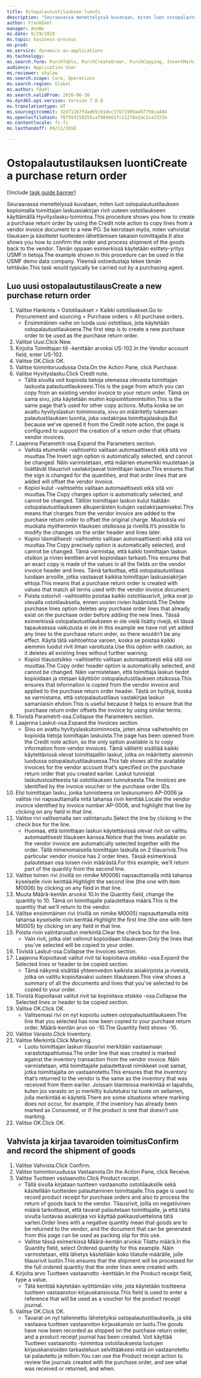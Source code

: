 ```yaml
--- 
title: Ostopalautustilauksen luonti
description: "Seuraavassa menettelyssä kuvataan, miten luot ostopalautustilauksen kopioimalla toimittajan laskuasiakirjan rivit uuteen ostotilaukseen käyttämällä Hyvityslasku-toimintoa."
author: FrankDahl
manager: AnnBe
ms.date: 8/29/2018
ms.topic: business-process
ms.prod: 
ms.service: dynamics-ax-applications
ms.technology: 
ms.search.form: PurchTable, PurchCreateOrder, PurchCopying, InventMarking, PurchEditLines
audience: Application User
ms.reviewer: shylaw
ms.search.scope: Core, Operations
ms.search.region: Global
ms.author: fdahl
ms.search.validFrom: 2016-06-30
ms.dyn365.ops.version: Version 7.0.0
ms.translationtype: HT
ms.sourcegitcommit: 32d71167fdad65cb1dec37671999a497759ca484
ms.openlocfilehash: f07593159255ca7984661fc11278e2ac2ca3322b
ms.contentlocale: fi-fi
ms.lasthandoff: 09/11/2018

---
```

# <a name="create-a-purchase-return-order"></a><span data-ttu-id="d80be-103">Ostopalautustilauksen luonti</span><span class="sxs-lookup"><span data-stu-id="d80be-103">Create a purchase return order</span></span>

[!include [task guide banner](../../includes/task-guide-banner.md)]

<span data-ttu-id="d80be-104">Seuraavassa menettelyssä kuvataan, miten luot ostopalautustilauksen kopioimalla toimittajan laskuasiakirjan rivit uuteen ostotilaukseen käyttämällä Hyvityslasku-toimintoa.</span><span class="sxs-lookup"><span data-stu-id="d80be-104">This procedure shows you how to create a purchase return order by using the Credit note action to copy lines from a vendor invoice document to a new PO.</span></span> <span data-ttu-id="d80be-105">Se kerrotaan myös, miten vahvistat tilauksen ja käsittelet tuotteiden lähettämisen takaisin toimittajalle.</span><span class="sxs-lookup"><span data-stu-id="d80be-105">It also shows you how to confirm the order and process shipment of the goods back to the vendor.</span></span> <span data-ttu-id="d80be-106">Tämän oppaan esimerkissä käytetään esittely-yritys USMF:n tietoja.</span><span class="sxs-lookup"><span data-stu-id="d80be-106">The example shown in this procedure can be used in the USMF demo data company.</span></span> <span data-ttu-id="d80be-107">Yleensä ostoedustaja tekee tämän tehtävän.</span><span class="sxs-lookup"><span data-stu-id="d80be-107">This task would typically be carried out by a purchasing agent.</span></span>


## <a name="create-a-new-purchase-return-order"></a><span data-ttu-id="d80be-108">Luo uusi ostopalautustilaus</span><span class="sxs-lookup"><span data-stu-id="d80be-108">Create a new purchase return order</span></span>
1. <span data-ttu-id="d80be-109">Valitse Hankinta > Ostotilaukset > Kaikki ostotilaukset.</span><span class="sxs-lookup"><span data-stu-id="d80be-109">Go to Procurement and sourcing > Purchase orders > All purchase orders.</span></span>
    * <span data-ttu-id="d80be-110">Ensimmäinen vaihe on luoda uusi ostotilaus, jota käytetään ostopalautustilauksena.</span><span class="sxs-lookup"><span data-stu-id="d80be-110">The first step is to create a new purchase order to be used as the purchase return order.</span></span>  
2. <span data-ttu-id="d80be-111">Valitse Uusi.</span><span class="sxs-lookup"><span data-stu-id="d80be-111">Click New.</span></span>
3. <span data-ttu-id="d80be-112">Kirjoita Toimittajan tili -kenttään arvoksi US-102.</span><span class="sxs-lookup"><span data-stu-id="d80be-112">In the Vendor account field, enter US-102.</span></span>
4. <span data-ttu-id="d80be-113">Valitse OK.</span><span class="sxs-lookup"><span data-stu-id="d80be-113">Click OK.</span></span>
5. <span data-ttu-id="d80be-114">Valitse toimintoruudussa Osta.</span><span class="sxs-lookup"><span data-stu-id="d80be-114">On the Action Pane, click Purchase.</span></span>
6. <span data-ttu-id="d80be-115">Valitse Hyvityslasku.</span><span class="sxs-lookup"><span data-stu-id="d80be-115">Click Credit note.</span></span>
    * <span data-ttu-id="d80be-116">Tältä sivulta voit kopioida tietoja olemassa olevasta toimittajan laskusta palautustilaukseesi.</span><span class="sxs-lookup"><span data-stu-id="d80be-116">This is the page from which you can copy from an existing vendor invoice to your return order.</span></span> <span data-ttu-id="d80be-117">Tämä on sama sivu, jota käytetään muihin kopiointitoimintoihin.</span><span class="sxs-lookup"><span data-stu-id="d80be-117">This is the same page that’s used for other copy actions.</span></span> <span data-ttu-id="d80be-118">Mutta koska se on avattu hyvityslaskun toiminnosta, sivu on määritetty tukemaan palautustilauksen luontia, joka vastakirjaa toimittajalaskuja.</span><span class="sxs-lookup"><span data-stu-id="d80be-118">But because we’ve opened it from the Credit note action, the page is configured to support the creation of a return order that offsets vendor invoices.</span></span>  
7. <span data-ttu-id="d80be-119">Laajenna Parametrit-osa.</span><span class="sxs-lookup"><span data-stu-id="d80be-119">Expand the Parameters section.</span></span>
    * <span data-ttu-id="d80be-120">Vaihda etumerkki -vaihtoehto valitaan automaattisesti eikä sitä voi muuttaa.</span><span class="sxs-lookup"><span data-stu-id="d80be-120">The Invert sign option is automatically selected, and cannot be changed.</span></span> <span data-ttu-id="d80be-121">Näin varmistetaan, että määrien etumerkki muutetaan ja lisättävät tilausrivit vastakirjaavat toimittajan laskun.</span><span class="sxs-lookup"><span data-stu-id="d80be-121">This ensures that the sign is changed for the quantities, and that order lines that are added will offset the vendor invoice.</span></span>  
    * <span data-ttu-id="d80be-122">Kopioi kulut -vaihtoehto valitaan automaattisesti eikä sitä voi muuttaa.</span><span class="sxs-lookup"><span data-stu-id="d80be-122">The Copy charges option is automatically selected, and cannot be changed.</span></span> <span data-ttu-id="d80be-123">Tällöin toimittajan laskun kulut lisätään ostopalautustilaukseen alkuperäisten kulujen vastakirjaamiseksi.</span><span class="sxs-lookup"><span data-stu-id="d80be-123">This means that charges from the vendor invoice are added to the purchase return order to offset the original charge.</span></span> <span data-ttu-id="d80be-124">Muutoksia voi muokata myöhemmin tilauksen otsikossa ja riveillä.</span><span class="sxs-lookup"><span data-stu-id="d80be-124">It’s possible to modify the changes on the order header and lines later.</span></span>  
    * <span data-ttu-id="d80be-125">Kopioi täsmällisesti -vaihtoehto valitaan automaattisesti eikä sitä voi muuttaa.</span><span class="sxs-lookup"><span data-stu-id="d80be-125">The Copy precisely option is automatically selected, and cannot be changed.</span></span> <span data-ttu-id="d80be-126">Tämä varmistaa, että kaikki toimittajan laskun otsikon ja rivien kenttien arvot kopioidaan tarkasti.</span><span class="sxs-lookup"><span data-stu-id="d80be-126">This ensures that an exact copy is made of the values in all the fields on the vendor invoice header and lines.</span></span> <span data-ttu-id="d80be-127">Tämä tarkoittaa, että ostopalautustilaus luodaan arvoille, jotka vastaavat kaikkia toimittajan laskuasiakirjan ehtoja.</span><span class="sxs-lookup"><span data-stu-id="d80be-127">This means that a purchase return order is created with values that match all terms used with the vendor invoice document.</span></span>  
    * <span data-ttu-id="d80be-128">Poista ostorivit -vaihtoehto poistaa kaikki ostotilausrivit, jotka ovat jo olevalla ostotilauksella, ennen uusien rivien lisäämistä.</span><span class="sxs-lookup"><span data-stu-id="d80be-128">The Delete purchase lines option deletes any purchase order lines that already exist on the purchase order before adding the new lines.</span></span> <span data-ttu-id="d80be-129">Tässä esimerkissä ostopalautustilaukseen ei ole vielä lisätty rivejä, eli tässä tapauksessa vaikutusta ei ole.</span><span class="sxs-lookup"><span data-stu-id="d80be-129">In this example we have not yet added any lines to the purchase return order, so there wouldn’t be any effect.</span></span> <span data-ttu-id="d80be-130">Käytä tätä vaihtoehtoa varoen, koska se poistaa kaikki aiemmin luodut rivit ilman varoitusta.</span><span class="sxs-lookup"><span data-stu-id="d80be-130">Use this option with caution, as it deletes all existing lines without further warning.</span></span>  
    * <span data-ttu-id="d80be-131">Kopioi tilausotsikko -vaihtoehto valitaan automaattisesti eikä sitä voi muuttaa.</span><span class="sxs-lookup"><span data-stu-id="d80be-131">The Copy order header option is automatically selected, and cannot be changed.</span></span> <span data-ttu-id="d80be-132">Näin varmistetaan, että toimittaja laskun tiedot kopioidaan ja otetaan käyttöön ostopalautustilauksen otsikossa.</span><span class="sxs-lookup"><span data-stu-id="d80be-132">This ensures that information is copied from the vendor invoice and applied to the purchase return order header.</span></span> <span data-ttu-id="d80be-133">Tästä on hyötyä, koska se varmistama, että ostopalautustilaus vastakirjaa laskun samanlaisin ehdoin.</span><span class="sxs-lookup"><span data-stu-id="d80be-133">This is useful because it helps to ensure that the purchase return order offsets the invoice by using similar terms.</span></span>  
8. <span data-ttu-id="d80be-134">Tiivistä Parametrit-osa.</span><span class="sxs-lookup"><span data-stu-id="d80be-134">Collapse the Parameters section.</span></span>
9. <span data-ttu-id="d80be-135">Laajenna Laskut-osa.</span><span class="sxs-lookup"><span data-stu-id="d80be-135">Expand the Invoices section.</span></span>
    * <span data-ttu-id="d80be-136">Sivu on avattu hyvityslaskutoiminnosta, joten ainoa vaihetoehto on kopioida tietoja toimittajan laskuista.</span><span class="sxs-lookup"><span data-stu-id="d80be-136">The page has been opened from the Credit note action, so the only option available is to copy information from vendor invoices.</span></span> <span data-ttu-id="d80be-137">Tämä välilehti sisältää kaikki käytettävissä olevat toimittajatilin laskut, jotka on määritetty aiemmin luodussa ostopalautustilauksessa.</span><span class="sxs-lookup"><span data-stu-id="d80be-137">This tab shows all the available invoices for the vendor account that’s specified on the purchase return order that you created earlier.</span></span>   <span data-ttu-id="d80be-138">Laskut tunnistat laskutustositteesta tai ostotilauksen tunnuksesta.</span><span class="sxs-lookup"><span data-stu-id="d80be-138">The invoices are identified by the invoice voucher or the purchase order IDs.</span></span>  
10. <span data-ttu-id="d80be-139">Etsi toimittajan lasku, jonka tunnisteena on laskunumero AP-0006 ja valitse rivi napsauttamalla mitä tahansa rivin kenttää.</span><span class="sxs-lookup"><span data-stu-id="d80be-139">Locate the vendor invoice identified by invoice number AP-0006, and highlight that line by clicking on any field in that line.</span></span>
11. <span data-ttu-id="d80be-140">Valitse rivi valitsemalla sen valintaruutu.</span><span class="sxs-lookup"><span data-stu-id="d80be-140">Select the line by clicking in the check box for the line.</span></span> 
    * <span data-ttu-id="d80be-141">Huomaa, että toimittajan laskun käytettävissä olevat rivit on valittu automaattisesti tilauksen kanssa.</span><span class="sxs-lookup"><span data-stu-id="d80be-141">Notice that the lines available on the vendor invoice are automatically selected together with the order.</span></span> <span data-ttu-id="d80be-142">Tällä nimenomaisella toimittajan laskulla on 2 tilausriviä.</span><span class="sxs-lookup"><span data-stu-id="d80be-142">This particular vendor invoice has 2 order lines.</span></span> <span data-ttu-id="d80be-143">Tässä esimerkissä palautetaan osa toisen rivin määrästä.</span><span class="sxs-lookup"><span data-stu-id="d80be-143">For this example, we’ll return part of the quantity from the second line.</span></span>  
12. <span data-ttu-id="d80be-144">Valitse toinen rivi (rivillä on nimike M0006) napsauttamalla mitä tahansa kyseiselle rivin kenttää.</span><span class="sxs-lookup"><span data-stu-id="d80be-144">Highlight the second line (the one with item M0006) by clicking on any field in that line.</span></span>
13. <span data-ttu-id="d80be-145">Muuta Määrä-kentän arvoksi 10.</span><span class="sxs-lookup"><span data-stu-id="d80be-145">In the Quantity field, change the quantity to 10.</span></span> <span data-ttu-id="d80be-146">Tämä on toimittajalle palautettava määrä.</span><span class="sxs-lookup"><span data-stu-id="d80be-146">This is the quantity that we’ll return to the vendor.</span></span> 
14. <span data-ttu-id="d80be-147">Valitse ensimmäinen rivi (rivillä on nimike M0005) napsauttamalla mitä tahansa kyseiselle rivin kenttää.</span><span class="sxs-lookup"><span data-stu-id="d80be-147">Highlight the first line (the one with item M0005) by clicking on any field in that line.</span></span>
15. <span data-ttu-id="d80be-148">Poista rivin valintaruudun merkintä.</span><span class="sxs-lookup"><span data-stu-id="d80be-148">Clear the check box for the line.</span></span>
    * <span data-ttu-id="d80be-149">Vain rivit, jotka olet valinnut kopioidaan tilaukseen.</span><span class="sxs-lookup"><span data-stu-id="d80be-149">Only the lines that you've selected will be copied to your order.</span></span>  
16. <span data-ttu-id="d80be-150">Tiivistä Laskut-osa.</span><span class="sxs-lookup"><span data-stu-id="d80be-150">Collapse the Invoices section.</span></span>
17. <span data-ttu-id="d80be-151">Laajenna Kopioitavat valitut rivit tai kopioitava otsikko -osa.</span><span class="sxs-lookup"><span data-stu-id="d80be-151">Expand the Selected lines or header to be copied section.</span></span>
    * <span data-ttu-id="d80be-152">Tämä näkymä sisältää yhteenvedon kaikista asiakirjoista ja riveistä, jotka on valittu kopioitavaksi uuteen tilaukseen.</span><span class="sxs-lookup"><span data-stu-id="d80be-152">This view shows a summary of all the documents and lines that you’ve selected to be copied to your order.</span></span>  
18. <span data-ttu-id="d80be-153">Tiivistä Kopioitavat valitut rivit tai kopioitava otsikko -osa.</span><span class="sxs-lookup"><span data-stu-id="d80be-153">Collapse the Selected lines or header to be copied section.</span></span>
19. <span data-ttu-id="d80be-154">Valitse OK.</span><span class="sxs-lookup"><span data-stu-id="d80be-154">Click OK.</span></span>
    * <span data-ttu-id="d80be-155">Valitsemasi rivi on nyt kopioitu uuteen ostopalautustilaukseen.</span><span class="sxs-lookup"><span data-stu-id="d80be-155">The line that you selected has now been copied to your purchase return order.</span></span> <span data-ttu-id="d80be-156">Määrä-kentän arvo on -10.</span><span class="sxs-lookup"><span data-stu-id="d80be-156">The Quantity field shows -10.</span></span>   
20. <span data-ttu-id="d80be-157">Valitse Varasto.</span><span class="sxs-lookup"><span data-stu-id="d80be-157">Click Inventory.</span></span>
21. <span data-ttu-id="d80be-158">Valitse Merkintä.</span><span class="sxs-lookup"><span data-stu-id="d80be-158">Click Marking.</span></span>
    * <span data-ttu-id="d80be-159">Luotu toimittajan laskun tilausrivi merkitään vastaamaan varastotapahtumaa.</span><span class="sxs-lookup"><span data-stu-id="d80be-159">The order line that was created is marked against the inventory transaction from the vendor invoice.</span></span> <span data-ttu-id="d80be-160">Näin varmistetaan, että toimittajalle palautettavat nimikkeet ovat samat, jotka toimittajalta on vastaanotettu.</span><span class="sxs-lookup"><span data-stu-id="d80be-160">This ensures that the inventory that’s returned to the vendor is the same as the inventory that was received from them earlier.</span></span> <span data-ttu-id="d80be-161">Joissain tilanteissa merkintää ei tapahdu, kuten jos varasto on jo merkitty kulutetuksi tai tuote on sellainen, jolla merkintää ei käytetä.</span><span class="sxs-lookup"><span data-stu-id="d80be-161">There are some situations where marking does not occur, for example, if the inventory has already been marked as Consumed, or if the product is one that doesn’t use marking.</span></span>  
22. <span data-ttu-id="d80be-162">Valitse OK.</span><span class="sxs-lookup"><span data-stu-id="d80be-162">Click OK.</span></span>

## <a name="confirm-and-record-the-shipment-of-goods"></a><span data-ttu-id="d80be-163">Vahvista ja kirjaa tavaroiden toimitus</span><span class="sxs-lookup"><span data-stu-id="d80be-163">Confirm and record the shipment of goods</span></span>
1. <span data-ttu-id="d80be-164">Valitse Vahvista.</span><span class="sxs-lookup"><span data-stu-id="d80be-164">Click Confirm.</span></span>
2. <span data-ttu-id="d80be-165">Valitse toimintoruudussa Vastaanota.</span><span class="sxs-lookup"><span data-stu-id="d80be-165">On the Action Pane, click Receive.</span></span>
3. <span data-ttu-id="d80be-166">Valitse Tuotteen vastaanotto.</span><span class="sxs-lookup"><span data-stu-id="d80be-166">Click Product receipt.</span></span>
    * <span data-ttu-id="d80be-167">Tällä sivulla kirjataan tuotteen vastaanotto ostotilauksille sekä käsitellään tuotteiden palauttaminen toimittajalle.</span><span class="sxs-lookup"><span data-stu-id="d80be-167">This page is used to record product receipt for purchase orders and also to process the return of goods back to the vendor.</span></span> <span data-ttu-id="d80be-168">Tilausrivit, joilla on negatiivinen määrä tarkoittavat, että tavarat palautetaan toimittajalle, ja että tältä sivulta luotavaa asiakirjaa voi käyttää pakkausluettelona tätä varten.</span><span class="sxs-lookup"><span data-stu-id="d80be-168">Order lines with a negative quantity mean that goods are to be returned to the vendor, and the document that can be generated from this page can be used as packing slip for this use.</span></span>   
    * <span data-ttu-id="d80be-169">Valitse tässä esimerkissä Määrä-kentän arvoksi Tilattu määrä.</span><span class="sxs-lookup"><span data-stu-id="d80be-169">In the Quantity field, select Ordered quantity for this example.</span></span>   <span data-ttu-id="d80be-170">Näin varmistetaan, että lähetys käsitellään koko tilatulle määrälle, jolle tilausrivit luotiin.</span><span class="sxs-lookup"><span data-stu-id="d80be-170">This ensures that the shipment will be processed for the full ordered quantity that the order lines were created with.</span></span>   
4. <span data-ttu-id="d80be-171">Kirjoita arvo Tuotteen vastaanotto -kenttään.</span><span class="sxs-lookup"><span data-stu-id="d80be-171">In the Product receipt field, type a value.</span></span>
    * <span data-ttu-id="d80be-172">Tätä kenttää käytetään syöttämään viite, jota käytetään tositteena tuotteen vastaanoton kirjauskansiossa.</span><span class="sxs-lookup"><span data-stu-id="d80be-172">This field is used to enter a reference that will be used as a voucher for the product receipt journal.</span></span>  
5. <span data-ttu-id="d80be-173">Valitse OK.</span><span class="sxs-lookup"><span data-stu-id="d80be-173">Click OK.</span></span>
    * <span data-ttu-id="d80be-174">Tavarat on nyt tallennettu lähetetyiksi ostopalautustilauksella, ja sitä vastaava tuotteen vastaanoton kirjauskansio on luotu.</span><span class="sxs-lookup"><span data-stu-id="d80be-174">The goods have now been recorded as shipped on the purchase return order, and a product receipt journal has been created.</span></span> <span data-ttu-id="d80be-175">Voit käyttää Tuotteen vastaanotto -toimintoa ostotilauksesta luotujen kirjauskansioiden tarkasteluun selvittääksesi mitä on vastaanotettu tai palautettu ja milloin.</span><span class="sxs-lookup"><span data-stu-id="d80be-175">You can use the Product receipt action to review the journals created with the purchase order, and see what was received or returned, and when.</span></span>  


